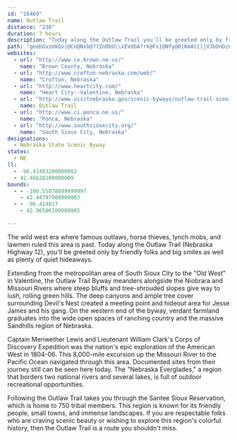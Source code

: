 ```yaml
---
id: "16469"
name: Outlaw Trail
distance: "238"
duration: 7 hours
description: "Today along the Outlaw Trail you'll be greeted only by friendly folks and big smiles as well as plenty of quiet hideaways. "
path: "geebGvzmkQv|@Cn@Nxb@??ZnDbU\\xEVdbA?rk@Fx}@Nfy@O|KmAt[[jVJbOnDznAv@bZHbLG`aCL~\\NvcBOlj@@v\\FvWDzFHpABpKC`u@Htu@EpST|On@z|@I`GU`Ee@~D}@zDgAxCqCdF{z@rx@q]|[cCjCiB`C{JrO{]nk@iBrEy@bDg@vCQ~B}AdY_@lE}@~FeB`H_A`GMfCLlKkJrEeBfAaCjBeAlAsArBsEzIsgAz{Bo@fBy@`Di@lDcAfQ}@bHoDtMcDvKmC|HiQde@iU|s@uD`L{B~FuA`DwAdCsBlCoCrCuLzJaH~EgE|BaDpA{Dj@wCCwJg@oG^aW`HmTtG}@P_VzAsCb@cFrAmClAiAr@wXnUgDdB}F`BmDb@aI`@qFr@oH~A}E`BwDdBaCrAcMdImDxAwBZ}Id@}FRmF?sBGgUyCcCMwBFsCl@uB~@}ClCyBpD_A|C_@hB]xB{Cxd@}ApQaBvPq@jEcAnEs@|BiBxEiC`EqBrBsClB_C~@eCl@qBPq]`@yCj@yCjAsCrBsBzBqApBgq@|iAgCjFiApCwLt^aBlEqPda@sDfImElIiClEo_@bn@iCxEgCxFyCrIgWb}@yCjJiBlE}Rha@wB`FsCbJaRfs@s@zBiCfHif@jkAkKd]}DrJsD`HgDhFgA~AoCdD}GfG{^vZcDxCyBfCcBlCwCjGuAnEm@xC}Jhk@oAlIw@xDcCnIiBpFyBzEiBfD_\\xe@eBzC{^zx@}@lCu@~C]~B]rGEvo@GrJYfFcAfH_AzDwEtPo@xCu@tEWjCUdEE`FJf`@EjEE`Bc@rG[nCmA|GyTrcAgYtrAi@lDSjB[tGOb[IrFO`Ee@|Ei@pDgDzPiBnGgBzDkP`[oAlBoB~BgC`CqG`F}EfEyAdBiCtEwB|Fk@`Cy@lGOxAM`HBlMUvEi@bEi@rCwApFuBrEsEvHqDvF}DpFcElD_KrGuDrDsBrCwBhEmClKoGpXc@`Du@xIYxFIzEU~[S`GKvAs@hEy@~CwJhX}@~Cu@zFUzG@fCx@~IdAhEzF~M|BbH~AjH^bDb@pFDzFE~DsCpo@C~Fh@pXDvb@|FloBAnMWnKq@~HgAfHuDpP_Pxq@gFpScBdFuNf_@{`AheC}R~`@_CbEcZxe@wBrDcD`FodAnbBoBfEqAjEeA|Eo@~EYtCObEUpPGfILzt@IlIUtEg@rGyI~z@u@lJSzG@|CvIhrARlE?fFY`G_@dEe@fDqGp]S`BUdEOlC_@tRyAnv@EvFDdFRhGd@fH~@`J|CnUvHtn@XxAhArKn@vKNrEB~FNh`MYr`BI~qAa@pdBWp|Cb@nzCj@h_@[~Pc@fIErHEnr@DnTEra@@n|E_@ltCh@ryBK~|ADpf@j@vaD\\bgDJl^Ftv@Nj\\^`tDTzy@EnIH|_@ItuB?hRTnf@Elv@Ori@N~eAIpl@Rru@Inw@Hj|ACpLR~mB`@bjC^bwAV|\\Xdw@j@nr@?h_AOvvA_@|z@Ezu@CtDOxEKpBi@tFcArGsDdP}Ib^wEbU}DlPy@lEWnBa@rGIhIQjaAGhDSfCq@lGYlB}ArGsVtt@sNve@yA|Fu@hEk@lFqBnl@Y~De@jC}@`DuAjCo@z@yBpBmDhBw@Yo@PyFrCcAl@uBjB{ExF_AtAeQz[}A`CaO`SwA`CiBbFo@|C_@`EI`CDzTR`EPfC\\bCvDxV^jDl@hLdAtZp@tI|@zErAlFjLd`@rAlFhAnHd@xGHtDMlH_Drv@gIbhB_@xKCvS\\dhA?rHNlDPdBb@lBr@dCbGrPf@jCP~BJxFAjWDhQLtBTpBz@lE|FnRfBxE|@lDZlAr@`GHrCO~K@hQKbDg@xHqAzKsAtOw@lG]xBs@hDcStr@oRtr@oBlEqAlBmBbCyCrBuRzIgE~AaEx@}Hz@sDVcULuQX}C\\{EnAqD~Ao]vRkHlEcEbEmBhCeB~C}BtF}GzRypArtDeCrIwBfJkNvr@ao@r}CiCxMs@dGSrCKrE@np@GhUDxn@IpVB|[O|EWdBy@~C{@lBy@jAsBnBcNrLqBtCsAvCsA|Ei@|DKhCJ~HhExi@fB|Qt@tLvDxc@ZhHLfHCt`@QfFYlCg@nC{@jDo@fByAlCmTt]mHhM}BxE_Rnb@iA|Ds@fE]hDKlE^`]E~ODh\\G~FWrC_@rCiRhkAi@xEKfCGdEBbYXhaECvQQnFcBzVs@hGu@dD_@rAsA~CsA~BoOnUyDtIgCtImA`HaA~Hm@bL?nKRvGTrCrTvvBh@jGNtFBfFYvdAHtFXlGPhBbCrRb@`FX~Fn@~Rd@|U[bxAmAjg@RrKxBht@TzK?rFeBtdA@jJ^zI\\lDp@`FhAlFtFtTfAzGFfBR~AJrC\\hSTtIlCpe@nAnNvEx_@ZlELrBJxKJniBGrCi@xG}AzH_@pAiTzf@mDtIoApFo@zESzCIvFKd}BOrJ}Ub_D}Fzm@wF`r@mBpScEv^mHzr@{BbPeAlGwl@`xDaPdeA]fD_@dG}@dWCfBFfBRdBZpBZhAtGrRmGlFgArAiBlC_BfD_BxEsn@`~Ce@|CeArEaApFeA`E_BrEq]ny@gEjKyApCmC`DoBxCwDtEcAn@[FqIFmSGsVFCxAQbB_@|A_O``@}DnJcAtCoA`FaIhc@SzB_@`I?naEKzj@NtcDGdaABjpFCrGKnDi@pEoAfF_CnEcArAo@r@wCrBcAb@_Dr@sBJ{xCDNliMEtoADdk@I|aEHxjAIxd@]`GWlCs@lEc@tB{@|CsAnDyBpE}BfDwi@no@eCjD}C`Fu`A`eBsApCe|B~hF}AxEyArGo@fFYpEInEChYB|zCY~j@UzuE?~mGD|h@^tqBBdb@W~pDK`Ga@~FmAnJiArFwAfF_I|SgBfF{DzOkCzNiBvNsAnPc@fOExEJ|Vl@|Mx@zJ`m@niF~AhJbBrH|BrHdBtEvBtEnObXbDfF|IlPpGzJrBdEfIvLlDdH|FzHbEfEfGnEpEjCbHdDlHrB|InAdGX|II~Ec@jEs@tUsFtB[rCC`CJtARlA^|JxFxShKoCtLiApGYzDMrBAnQMfHUtE_@bDc@rCwZvyA_EvS{Lvx@c@xG?zIvExeBNrKp@~kD`@~g@d@j]DzI?nSHre@XxmDd@lIXrChA|FnA~E`BzDxArCnB|ChClChq@zn@~AdBxAlB~@~A|BvEhBlFx@jDj@nDf@dEPfCHrOB~SIr{BBxf@O~bEx@|hCiA~c@OzK@pZ^vsAA~RS|SIth@EdgBBxBDfAXlCd@dBnArC~l@b{@dd@tm@^x@l@jBx@lEDjb@Ir}@Hl|BI`fABrkAh@noAGhaBB`CTzCh@hCfCw@~Cq@vG[b`De@pqAaA|[Knm@K|TVn{AKEp`DN~tBh@bsAn@hw@\\dbCDrxBItGOln@IxiB[p{@c@lpBI~G[jH}@rI_@~BoAzFmBjGiChGiCxEsCxDcCfCsC`CsCjBqCzAsCdAsC|@gC`@uGd@_wCX}HDwAJeEr@mCz@_DxAqClBmCjCoCrDaBrCo@xAcAfCaA~CyAfHa@fD_@`FKvE?`[Nzy@[pw@H~lAwApuL}CnyCDzRRlQbBllArAfcAD~HUpJg@dGi@lEqAfHgC|IscErnL{eAn{C{JnXqXvw@yBjEyCzEwFrGkEhDiIxD}Aj@cCd@wGx@wVGiGFqIz@uGjBiClA}D~BuB`BmExEyAlBwC|EcCvFoAjDgBfHiAnG{@zI]xG?h_@l@jyD|Ab_JLdmBFnJZ`jC?lMe@zn@Ip\\ArjB\\bu@GrHgBje@IhHHxJ^dSr@|XRzMJre@EhMUt[C|OBby@F~IHtlBBfKXfC^rBbApD~AbDdAvAvBhBdB~@`Cp@fw@~EhJ^fz@|EfGj@vDl@pJ~Bf_@xLpEfBvGjDrEtCnMfJtDrB|DjAxPtDpIvBpDtAhDlBlj@d^hDlClBpBhBlCrA~Bt@xApBrFj@rBr@hDx@vFTfCNbHNfQl@bdANpEhAxJrRroAn@zGJdENbRd@zkA"
websites:
  - url: "http://www.co.brown.ne.us/"
    name: "Brown County, Nebraska"
  - url: "http://www.crofton-nebraska.com/web/"
    name: "Crofton, Nebraska"
  - url: "http://www.heartcity.com/"
    name: "Heart City--Valentine, Nebraska"
  - url: "http://www.visitnebraska.gov/scenic-byways/outlaw-trail-scenic-byway"
    name: Outlaw Trail
  - url: "http://www.ci.ponca.ne.us/"
    name: "Ponca, Nebraska"
  - url: "http://www.southsiouxcity.org/"
    name: "South Sioux City, Nebraska"
designations:
  - Nebraska State Scenic Byway
states:
  - NE
ll:
  - -96.41403200000002
  - 42.46628200000009
bounds:
  - - -100.55078099999997
    - 42.44797900000003
  - - -96.414017
    - 42.96506100000005

---
```


<p>The wild west era where famous outlaws, horse thieves, lynch
mobs, and lawmen ruled this area is past. Today along the Outlaw
Trail (Nebraska Highway 12), you'll be greeted only by friendly
folks and big smiles as well as plenty of quiet hideaways.</p>
<p>Extending from the metropolitan area of South Sioux City to the
"Old West" in Valentine, the Outlaw Trail Byway meanders alongside
the Niobrara and Missouri Rivers where steep bluffs and
tree-shrouded slopes give way to lush, rolling green hills. The
deep canyons and ample tree cover surrounding Devil's Nest created
a meeting point and hideout area for Jesse James and his gang. On
the western end of the byway, verdant farmland graduates into the
wide open spaces of ranching country and the massive Sandhills
region of Nebraska.</p>
<p>Captain Meriwether Lewis and Lieutenant William Clark's Corps of
Discovery Expedition was the nation's epic exploration of the
American West in 1804-06. This 8,000-mile excursion up the Missouri
River to the Pacific Ocean navigated through this area. Documented
sites from their journey still can be seen here today. The
"Nebraska Everglades," a region that borders two national rivers
and several lakes, is full of outdoor recreational
opportunities.</p>
<p>Following the Outlaw Trail takes you through the Santee Sioux
Reservation, which is home to 750 tribal members. This region is
known for its friendly people, small towns, and immense landscapes.
If you are respectable folks who are craving scenic beauty or
wishing to explore this region's colorful history, then the Outlaw
Trail is a route you shouldn't miss.</p>
